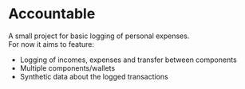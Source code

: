 # Accountable
A small project for basic logging of personal expenses.\
For now it aims to feature:
- Logging of incomes, expenses and transfer between components
- Multiple components/wallets
- Synthetic data about the logged transactions
